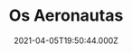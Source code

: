 ---
id: 'caf1ff10-3d9e-4e67-a42c-bd152eb4cbe8'
type: 'movie' # Filme, Série, Anime
title: "Os Aeronautas"
synopsis: ["Londres, 1862. O cientista James Glaisher (Eddie Redmayne) está prestes a realizar o grande sonho de sua vida, ao iniciar uma viagem de balão de forma a pesquisar formas de se prever a metereologia. Sua companheira de biagem é Amelia Wren (Felicity Jones), veterana do balonismo que topou o desafio após um grande trauma em sua viagem anterior, quando seu marido faleceu. Juntos, eles enfrentam uma aventura rumo ao céus na tentativa de chegar a uma altitude inédita até então a qualquer ser humano.",
]
originalTitle: "The Aeronauts"
date: '2021-04-05T19:50:44.000Z'
update: '2021-04-05T19:50:44.000Z'
releaseDate: '2019-11-04T03:00:00.000Z'
imdb:
  rating: '6.6' # 8.5
  id: '' # tt0470752
duration: '1h 40 Min'
trailer:
  urls: [
    'vmpdWTRIQIQ',
  ]
tags: ['720p', '1080p']
genre: ['Ação', 'Aventura', 'Biografia'] #
quality: '' # BluRay, WEB-DL, HDTV, WEB-DL4K, WEB-DLe
format: '' # MKV, MP4, TS
audio: '' # Dublado, Legendado, Dual Audio, Dub & Leg
subtitle: '' # Português, inglês,
size: '' # 4.8 GB
audioQuality: 
videoQuality: 
directors: []
#  - name: 'Lana Wachowski'
#    image: ''
#  - name: 'Lilly Wachowski'
#    image: ''
cast: []
#  - name: 'Keanu Reeves'
#    image: ''
#    characterName: 'Neo'
writers: []
#  - name: ''
#    image: ''
maturityRating:
  age: '' # L , 10, 12, 14, 16, 18
  topics: [''] # Violence, Illegal drugs, Inappropriate Language, Legal Drugs, Sexual Content, Extreme Violence
###########################################
download:
  
  - url: 'magnet:?xt=urn:btih:04F907F3BF3C00003BFD16AC51DC7D97DDA5D98E&dn=The%20Aeronauts%202019%20%28720p%20-%20WEB-DL%29&tr=udp%3a%2f%2ftracker.openbittorrent.com%3a80%2fannounce&tr=udp%3a%2f%2ftracker.opentrackr.org%3a1337%2fannounce&tr=udp%3a%2f%2f9.rarbg.to%3a2710%2fannounce&tr=udp%3a%2f%2fexplodie.org%3a6969%2fannounce&tr=http%3a%2f%2fglotorrents.pw%3a80%2fannounce&tr=udp%3a%2f%2fp4p.arenabg.com%3a1337%2fannounce&tr=udp%3a%2f%2ftorrent.gresille.org%3a80%2fannounce&tr=udp%3a%2f%2ftracker.aletorrenty.pl%3a2710%2fannounce&tr=udp%3a%2f%2ftracker.coppersurfer.tk%3a6969%2fannounce&tr=udp%3a%2f%2ftracker.piratepublic.com%3a1337%2fannounce'
    resolution: '720p' # 720p, 1080p, 4K,
    audio: 'Dual Áudio' # Dublado, Legendado, Dual Audio
    size: '' # 4.8 GB
    quality: '' # BluRay, WEB-DL
    format: '' # MKV
  - url: 'magnet:?xt=urn:btih:F44C613CDFCEB2E56133DF23734617016F426EC1&dn=The%20Aeronauts%202019%20%281080p%20-%20WEB-DL%29&tr=udp%3a%2f%2ftracker.openbittorrent.com%3a80%2fannounce&tr=udp%3a%2f%2ftracker.opentrackr.org%3a1337%2fannounce&tr=udp%3a%2f%2f9.rarbg.to%3a2710%2fannounce&tr=udp%3a%2f%2fexplodie.org%3a6969%2fannounce&tr=http%3a%2f%2fglotorrents.pw%3a80%2fannounce&tr=udp%3a%2f%2fp4p.arenabg.com%3a1337%2fannounce&tr=udp%3a%2f%2ftorrent.gresille.org%3a80%2fannounce&tr=udp%3a%2f%2ftracker.aletorrenty.pl%3a2710%2fannounce&tr=udp%3a%2f%2ftracker.coppersurfer.tk%3a6969%2fannounce&tr=udp%3a%2f%2ftracker.piratepublic.com%3a1337%2fannounce'
    resolution: '1080p' # 720p, 1080p, 4K,
    audio: 'Dual Áudio' # Dublado, Legendado, Dual Audio
    size: '' # 4.8 GB
    quality: '' # BluRay, WEB-DL
    format: '' # MKV
images:
  cover: '/assets/movies/the-aeronauts-2.jpg'
  background: '/assets/movies/'
---